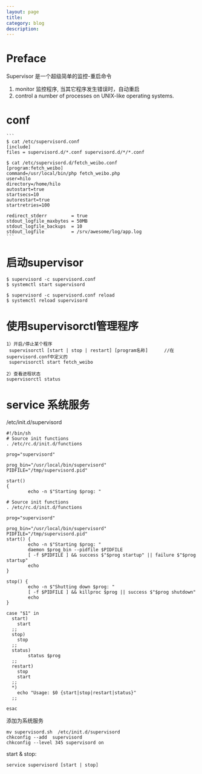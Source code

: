 ```yaml
---
layout: page
title:
category: blog
description:
---
```

# Preface
Supervisor 是一个超级简单的监控-重启命令
1. monitor 监控程序, 当其它程序发生错误时，自动重启
2. control a number of processes on UNIX-like operating systems.

# conf
	```
	$ cat /etc/supervisord.conf
	[include]
	files = supervisord.d/*.conf supervisord.d/*/*.conf

	$ cat /etc/supervisord.d/fetch_weibo.conf
	[program:fetch_weibo]
	command=/usr/local/bin/php fetch_weibo.php
	user=hilo
	directory=/home/hilo
	autostart=true
	startsecs=10
	autorestart=true
	startretries=100

	redirect_stderr         = true
	stdout_logfile_maxbytes = 50MB
	stdout_logfile_backups  = 10
	stdout_logfile          = /srv/awesome/log/app.log
	```

# 启动supervisor

	$ supervisord -c supervisord.conf
	$ systemctl start supervisord

	$ supervisord -c supervisord.conf reload
	$ systemctl reload supervisord

# 使用supervisorctl管理程序

	1）开启/停止某个程序
	 supervisorctl [start | stop | restart] [program名称]      //在supervisord.conf中定义的
	 supervisorctl start fetch_weibo

	2）查看进程状态
	supervisorctl status

# service 系统服务
/etc/init.d/supervisord

	#!/bin/sh
	# Source init functions
	. /etc/rc.d/init.d/functions

	prog="supervisord"

	prog_bin="/usr/local/bin/supervisord"
	PIDFILE="/tmp/supervisord.pid"

	start()
	{
	        echo -n $"Starting $prog: "

	# Source init functions
	. /etc/rc.d/init.d/functions

	prog="supervisord"

	prog_bin="/usr/local/bin/supervisord"
	PIDFILE="/tmp/supervisord.pid"
	start() {
	        echo -n $"Starting $prog: "
	        daemon $prog_bin --pidfile $PIDFILE
	        [ -f $PIDFILE ] && success $"$prog startup" || failure $"$prog startup"
	        echo
	}

	stop() {
	        echo -n $"Shutting down $prog: "
	        [ -f $PIDFILE ] && killproc $prog || success $"$prog shutdown"
	        echo
	}

	case "$1" in
	  start)
	    start
	  ;;
	  stop)
	    stop
	  ;;
	  status)
	        status $prog
	  ;;
	  restart)
	    stop
	    start
	  ;;
	  *)
	    echo "Usage: $0 {start|stop|restart|status}"
	  ;;

	esac

添加为系统服务

	mv supervisord.sh  /etc/init.d/supervisord
	chkconfig --add  supervisord
	chkconfig --level 345 supervisord on

start & stop:

	service supervisord [start | stop]
